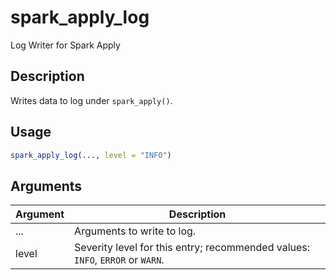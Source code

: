 # spark_apply_log


Log Writer for Spark Apply




## Description

Writes data to log under ``spark_apply()``.





## Usage
```r
spark_apply_log(..., level = "INFO")
```




## Arguments


Argument      |Description
------------- |----------------
... | Arguments to write to log.
level | Severity level for this entry; recommended values: ``INFO``, ``ERROR`` or ``WARN``.






